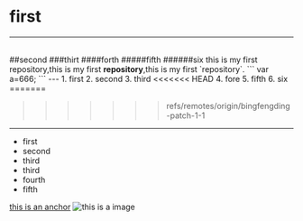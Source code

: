 # first
---
<br/>
##second
###thirt
####forth
#####fifth
######six
this is my first repository,this is my first <strong>repository</strong>,this is my first `repository`.
```
var a=666;
```
---
1. first
2. second
3. third 
<<<<<<< HEAD
4. fore
5. fifth
6. six
=======

>>>>>>> refs/remotes/origin/bingfengding-patch-1-1

---
- first
- second
- third
- third
- fourth
- fifth


[this is an anchor](https://www.baidu.com/)
![this is a image](https://www.baidu.com/img/baidu_jgylogo3.gif)

